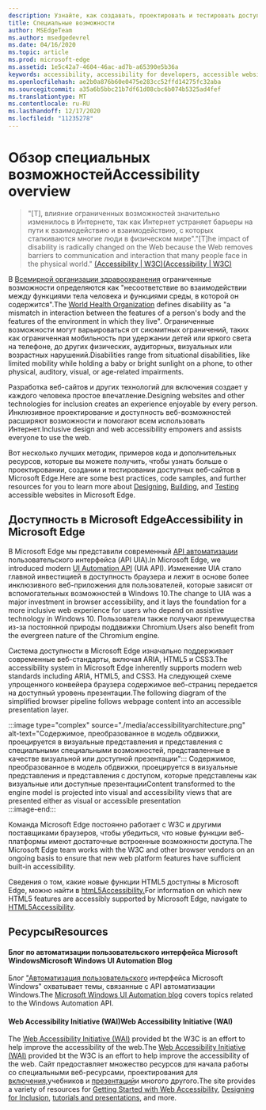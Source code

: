 ```yaml
---
description: Узнайте, как создавать, проектировать и тестировать доступные веб-сайты в Microsoft Edge.
title: Специальные возможности
author: MSEdgeTeam
ms.author: msedgedevrel
ms.date: 04/16/2020
ms.topic: article
ms.prod: microsoft-edge
ms.assetid: 1e5c42a7-4604-46ac-ad7b-a65390e5b36a
keywords: accessibility, accessibility for developers, accessible websites, edge, web development, ARIA, developer, UIA, UI Automation
ms.openlocfilehash: ae2b0a876b60e0475e283cc52ffd14275fc32aba
ms.sourcegitcommit: a35a6b5bbc21b7df61d08cbc6b074b5325ad4fef
ms.translationtype: MT
ms.contentlocale: ru-RU
ms.lasthandoff: 12/17/2020
ms.locfileid: "11235278"
---
```

# <span data-ttu-id="2e45e-104">Обзор специальных возможностей</span><span class="sxs-lookup"><span data-stu-id="2e45e-104">Accessibility overview</span></span>  

> <span data-ttu-id="2e45e-105">"\[T\], влияние ограниченных возможностей значительно изменилось в Интернете, так как Интернет устраняет барьеры на пути к взаимодействию и взаимодействию, с которых сталкиваются многие люди в физическом мире".</span><span class="sxs-lookup"><span data-stu-id="2e45e-105">"\[T\]he impact of disability is radically changed on the Web because the Web removes barriers to communication and interaction that many people face in the physical world."</span></span> [<span data-ttu-id="2e45e-106">(Accessibility | W3C)</span><span class="sxs-lookup"><span data-stu-id="2e45e-106">(Accessibility | W3C)</span></span>][W3CAccessibility]  

<span data-ttu-id="2e45e-107">В [Всемирной организации здравоохранения][WHODisabilities] ограниченные возможности определяются как "несоответствие во взаимодействии между функциями тела человека и функциями среды, в которой он содержится".</span><span class="sxs-lookup"><span data-stu-id="2e45e-107">The [World Health Organization][WHODisabilities] defines disability as "a mismatch in interaction between the features of a person's body and the features of the environment in which they live".</span></span>  <span data-ttu-id="2e45e-108">Ограниченные возможности могут варьироваться от сиюмитных ограничений, таких как ограниченная мобильность при удержании детей или яркого света на телефоне, до других физических, аудиторных, визуальных или возрастных нарушений.</span><span class="sxs-lookup"><span data-stu-id="2e45e-108">Disabilities range from situational disabilities, like limited mobility while holding a baby or bright sunlight on a phone, to other physical, auditory, visual, or age-related impairments.</span></span>  

<span data-ttu-id="2e45e-109">Разработка веб-сайтов и других технологий для включения создает у каждого человека простое впечатление.</span><span class="sxs-lookup"><span data-stu-id="2e45e-109">Designing websites and other technologies for inclusion creates an experience enjoyable by every person.</span></span>  <span data-ttu-id="2e45e-110">Инклюзивное проектирование и доступность веб-возможностей расширяют возможности и помогают всем использовать Интернет.</span><span class="sxs-lookup"><span data-stu-id="2e45e-110">Inclusive design and web accessibility empowers and assists everyone to use the web.</span></span>  

<span data-ttu-id="2e45e-111">Вот несколько лучших методик, примеров кода и дополнительных ресурсов, которые [][AccessibilityBuild]вы можете [][AccessibilityTest] получить, чтобы узнать больше о проектировании, [][AccessibilityDesign]создании и тестировании доступных веб-сайтов в Microsoft Edge.</span><span class="sxs-lookup"><span data-stu-id="2e45e-111">Here are some best practices, code samples, and further resources for you to learn more about [Designing][AccessibilityDesign], [Building][AccessibilityBuild], and [Testing][AccessibilityTest] accessible websites in Microsoft Edge.</span></span>  

## <span data-ttu-id="2e45e-112">Доступность в Microsoft Edge</span><span class="sxs-lookup"><span data-stu-id="2e45e-112">Accessibility in Microsoft Edge</span></span>  

<span data-ttu-id="2e45e-113">В Microsoft Edge мы представили современный [API автоматизации][WindowsWin32AutoEntryui] пользовательского интерфейса \(API UIA\).</span><span class="sxs-lookup"><span data-stu-id="2e45e-113">In Microsoft Edge, we introduced modern [UI Automation API][WindowsWin32AutoEntryui] \(UIA API\).</span></span>  <span data-ttu-id="2e45e-114">Изменение UIA стало главной инвестицией в доступность браузера и лежит в основе более инклюзивного веб-приложения для пользователей, которые зависят от вспомогательных возможностей в Windows 10.</span><span class="sxs-lookup"><span data-stu-id="2e45e-114">The change to UIA was a major investment in browser accessibility, and it lays the foundation for a more inclusive web experience for users who depend on assistive technology in Windows 10.</span></span>  <span data-ttu-id="2e45e-115">Пользователи также получают преимущества из-за постоянной природы поддвижки Chromium.</span><span class="sxs-lookup"><span data-stu-id="2e45e-115">Users also benefit from the evergreen nature of the Chromium engine.</span></span>  

<span data-ttu-id="2e45e-116">Система доступности в Microsoft Edge изначально поддерживает современные веб-стандарты, включая ARIA, HTML5 и CSS3.</span><span class="sxs-lookup"><span data-stu-id="2e45e-116">The accessibility system in Microsoft Edge inherently supports modern web standards including ARIA, HTML5, and CSS3.</span></span>  <span data-ttu-id="2e45e-117">На следующей схеме упрощенного конвейера браузера содержимое веб-страниц передается на доступный уровень презентации.</span><span class="sxs-lookup"><span data-stu-id="2e45e-117">The following diagram of the simplified browser pipeline follows webpage content into an accessible presentation layer.</span></span>  

:::image type="complex" source="./media/accessibilityarchitecture.png" alt-text="Содержимое, преобразованное в модель обдвижки, проецируется в визуальные представления и представления с специальными специальными возможностей, представленные в качестве визуальной или доступной презентации":::
   <span data-ttu-id="2e45e-119">Содержимое, преобразованное в модель обдвижки, проецируется в визуальные представления и представления с доступом, которые представлены как визуальные или доступные презентации</span><span class="sxs-lookup"><span data-stu-id="2e45e-119">Content transformed to the engine model is projected into visual and accessibility views that are presented either as visual or accessible presentation</span></span>  
:::image-end:::  

<span data-ttu-id="2e45e-120">Команда Microsoft Edge постоянно работает с W3C и другими поставщиками браузеров, чтобы убедиться, что новые функции веб-платформы имеют достаточные встроенные возможности доступа.</span><span class="sxs-lookup"><span data-stu-id="2e45e-120">The Microsoft Edge team works with the W3C and other browser vendors on an ongoing basis to ensure that new web platform features have sufficient built-in accessibility.</span></span>  

<span data-ttu-id="2e45e-121">Сведения о том, какие новые функции HTML5 доступны в Microsoft Edge, можно найти в [htmL5Accessibility.][HTML5Accessibility]</span><span class="sxs-lookup"><span data-stu-id="2e45e-121">For information on which new HTML5 features are accessibly supported by Microsoft Edge, navigate to [HTML5Accessibility][HTML5Accessibility].</span></span>  

## <span data-ttu-id="2e45e-122">Ресурсы</span><span class="sxs-lookup"><span data-stu-id="2e45e-122">Resources</span></span>  

#### <span data-ttu-id="2e45e-123">Блог по автоматизации пользовательского интерфейса Microsoft Windows</span><span class="sxs-lookup"><span data-stu-id="2e45e-123">Microsoft Windows UI Automation Blog</span></span>  

<span data-ttu-id="2e45e-124">Блог ["Автоматизация пользовательского][ArchiveBlogsWinuiautomation] интерфейса Microsoft Windows" охватывает темы, связанные с API автоматизации Windows.</span><span class="sxs-lookup"><span data-stu-id="2e45e-124">The [Microsoft Windows UI Automation blog][ArchiveBlogsWinuiautomation] covers topics related to the Windows Automation API.</span></span>  

#### <span data-ttu-id="2e45e-125">Web Accessibility Initiative (WAI)</span><span class="sxs-lookup"><span data-stu-id="2e45e-125">Web Accessibility Initiative (WAI)</span></span>  

<span data-ttu-id="2e45e-126">The [Web Accessibility Initiative (WAI)][W3CWaiHome] provided bt the W3C is an effort to help improve the accessibility of the web.</span><span class="sxs-lookup"><span data-stu-id="2e45e-126">The [Web Accessibility Initiative (WAI)][W3CWaiHome] provided bt the W3C is an effort to help improve the accessibility of the web.</span></span>  <span data-ttu-id="2e45e-127">Сайт предоставляет множество ресурсов [][W3CWaiGettingstartedOverview]для начала работы со специальными веб-ресурсами, проектирования для [включения,][W3CWaiFundamentals]учебников и [презентаций][W3CWaiTeachAdvocate]и многого другого.</span><span class="sxs-lookup"><span data-stu-id="2e45e-127">The site provides a variety of resources for [Getting Started with Web Accessibility][W3CWaiGettingstartedOverview], [Designing for Inclusion][W3CWaiFundamentals], [tutorials and presentations][W3CWaiTeachAdvocate], and more.</span></span>  

<!-- links -->  

[AccessibilityBuild]: ./build/index.md "Создание доступных веб-сайтов | Microsoft Doc"  
[AccessibilityDesign]: ./design.md "Разработка доступных веб-сайтов | Microsoft Doc"  
[AccessibilityTest]: ./test.md "Тестирование доступности | Документы Майкрософт"  

[WindowsWin32AutoEntryui]: /windows/win32/winauto/entry-uiauto-win32 "Автоматизация пользовательского интерфейса | Microsoft Doc"  

[ArchiveBlogsWinuiautomation]: /archive/blogs/winuiautomation/ "Блог по автоматизации пользовательского интерфейса Microsoft Windows | Microsoft Doc"  

[HTML5Accessibility]: https://html5accessibility.com "Доступность HTML5"  

[W3CAccessibility]: https://w3.org/standards/webdesign/accessibility "Accessibility | W3C"  
[W3CWaiFundamentals]: https://w3.org/wai/fundamentals/accessibility-intro "Введение в веб-доступность | Web Accessibility Initiative (WAI) | W3C"  
[W3CWaiGettingstartedOverview]: https://w3.org/wai/gettingstarted/Overview "Начало работы: обеспечение доступности веб-сайта | Web Accessibility Initiative (WAI) | W3C"  
[W3CWaiHome]: https://w3.org/wai "Web Accessibility Initiative (WAI) | W3C"  
[W3CWaiTeachAdvocate]: https://w3.org/wai/teach-advocate "Общие сведения об обучения и адвокате | Web Accessibility Initiative (WAI) | W3C"  

[WHODisabilities]: https://who.int/topics/disabilities "Ограниченные возможности | WHO"  

